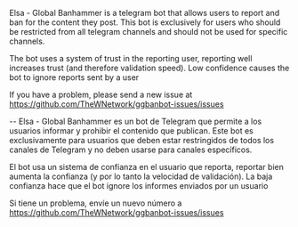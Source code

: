 Elsa - Global Banhammer is a telegram bot that allows users to report and ban for the content they post.
This bot is exclusively for users who should be restricted from all telegram channels and should not be used for specific channels.

The bot uses a system of trust in the reporting user, reporting well increases trust (and therefore validation speed). Low confidence causes the bot to ignore reports sent by a user

If you have a problem, please send a new issue at https://github.com/TheWNetwork/ggbanbot-issues/issues

-- 
Elsa - Global Banhammer es un bot de Telegram que permite a los usuarios informar y prohibir el contenido que publican.
Este bot es exclusivamente para usuarios que deben estar restringidos de todos los canales de Telegram y no deben usarse para canales específicos.

El bot usa un sistema de confianza en el usuario que reporta, reportar bien aumenta la confianza (y por lo tanto la velocidad de validación). La baja confianza hace que el bot ignore los informes enviados por un usuario

Si tiene un problema, envíe un nuevo número a https://github.com/TheWNetwork/ggbanbot-issues/issues
